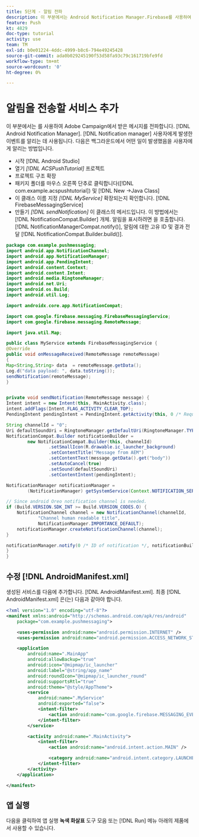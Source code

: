 ```yaml
---
title: 5단계 - 알림 전파
description: 이 부분에서는 Android Notification Manager.Firebase를 사용하여 Adobe Campaign에서 받은 메시지를 전파합니다
feature: Push
kt: 4829
doc-type: tutorial
activity: use
team: TM
exl-id: b0e01224-4ddc-4999-b8c6-794e49245428
source-git-commit: ada0b029245190f53d58fa93c79c161719bfe9fd
workflow-type: tm+mt
source-wordcount: '0'
ht-degree: 0%

---
```


# 알림을 전송할 서비스 추가

이 부분에서는 를 사용하여 Adobe Campaign에서 받은 메시지를 전파합니다. [!DNL Android Notification Manager]. [!DNL Notification manager] 사용자에게 발생한 이벤트를 알리는 데 사용됩니다.
다음은 백그라운드에서 어떤 일이 발생했음을 사용자에게 알리는 방법입니다.

* 시작 [!DNL Android Studio]
* 열기 *[!DNL ACSPushTutorial]* 프로젝트
* 프로젝트 구조 확장
* 패키지 폴더를 마우스 오른쪽 단추로 클릭합니다([!DNL com.example.acspushtutorial]) 및 [!DNL New ->Java Class]
* 이 클래스 이름 지정 *[!DNL MyService]* 확장되는지 확인합니다. [!DNL FirebaseMessagingService]
* 만들기 *[!DNL sendNotification]* 이 클래스의 메서드입니다. 이 방법에서는 [!DNL NotificationCompat.Builder] 개체. 알림을 표시하려면 을 호출합니다. [!DNL NotificationManagerCompat.notify()], 알림에 대한 고유 ID 및 결과 전달 [!DNL NotificationCompat.Builder.build()].

<!--
Removed `{.line-numbers}` below
-->

```java
package com.example.pushmessaging;
import android.app.NotificationChannel;
import android.app.NotificationManager;
import android.app.PendingIntent;
import android.content.Context;
import android.content.Intent;
import android.media.RingtoneManager;
import android.net.Uri;
import android.os.Build;
import android.util.Log;

import androidx.core.app.NotificationCompat;

import com.google.firebase.messaging.FirebaseMessagingService;
import com.google.firebase.messaging.RemoteMessage;

import java.util.Map;

public class MyService extends FirebaseMessagingService {
@Override
public void onMessageReceived(RemoteMessage remoteMessage)
{
Map<String,String> data  = remoteMessage.getData();
Log.d("data payload: ", data.toString());
sendNotification(remoteMessage);
}


private void sendNotification(RemoteMessage message) {
Intent intent = new Intent(this, MainActivity.class);
intent.addFlags(Intent.FLAG_ACTIVITY_CLEAR_TOP);
PendingIntent pendingIntent = PendingIntent.getActivity(this, 0 /* Request code */, intent, PendingIntent.FLAG_ONE_SHOT);

String channelId = "0";
Uri defaultSoundUri = RingtoneManager.getDefaultUri(RingtoneManager.TYPE_NOTIFICATION);
NotificationCompat.Builder notificationBuilder =
        new NotificationCompat.Builder(this, channelId)
                .setSmallIcon(R.drawable.ic_launcher_background)
                .setContentTitle("Message from AEM")
                .setContentText(message.getData().get("body"))
                .setAutoCancel(true)
                .setSound(defaultSoundUri)
                .setContentIntent(pendingIntent);

NotificationManager notificationManager =
        (NotificationManager) getSystemService(Context.NOTIFICATION_SERVICE);

// Since android Oreo notification channel is needed.
if (Build.VERSION.SDK_INT >= Build.VERSION_CODES.O) {
    NotificationChannel channel = new NotificationChannel(channelId,
            "Channel human readable title",
            NotificationManager.IMPORTANCE_DEFAULT);
    notificationManager.createNotificationChannel(channel);
}

notificationManager.notify(0 /* ID of notification */, notificationBuilder.build());
}
}
```

## 수정 [!DNL AndroidManifest.xml]

생성된 서비스를 다음에 추가합니다. [!DNL AndroidManifest.xml]. 최종 [!DNL AndroidManifest.xml] 은(는) 다음과 같아야 합니다.

<!--
Removed `{.line-numbers}` below
-->

```xml
<?xml version="1.0" encoding="utf-8"?>
<manifest xmlns:android="http://schemas.android.com/apk/res/android"
    package="com.example.pushmessaging">

    <uses-permission android:name="android.permission.INTERNET" />
    <uses-permission android:name="android.permission.ACCESS_NETWORK_STATE" />

    <application
        android:name=".MainApp"
        android:allowBackup="true"
        android:icon="@mipmap/ic_launcher"
        android:label="@string/app_name"
        android:roundIcon="@mipmap/ic_launcher_round"
        android:supportsRtl="true"
        android:theme="@style/AppTheme">
        <service
            android:name=".MyService"
            android:exported="false">
            <intent-filter>
                <action android:name="com.google.firebase.MESSAGING_EVENT" />
            </intent-filter>
        </service>

        <activity android:name=".MainActivity">
            <intent-filter>
                <action android:name="android.intent.action.MAIN" />

                <category android:name="android.intent.category.LAUNCHER" />
            </intent-filter>
        </activity>
    </application>

</manifest>
```

## 앱 실행

다음을 클릭하여 앱 실행 **녹색 화살표** 도구 모음 또는 [!DNL Run] 메뉴 아래의 제품에서 사용할 수 있습니다.
